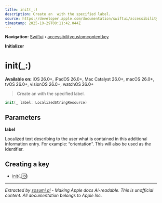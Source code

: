 ```yaml
---
title: init(_:)
description: Create an  with the specified label.
source: https://developer.apple.com/documentation/swiftui/accessibilitycustomcontentkey/init(_:)
timestamp: 2025-10-29T00:11:42.044Z
---
```


**Navigation:** [Swiftui](/documentation/swiftui) › [accessibilitycustomcontentkey](/documentation/swiftui/accessibilitycustomcontentkey)

**Initializer**

# init(_:)

**Available on:** iOS 26.0+, iPadOS 26.0+, Mac Catalyst 26.0+, macOS 26.0+, tvOS 26.0+, visionOS 26.0+, watchOS 26.0+

> Create an  with the specified label.

```swift
init(_ label: LocalizedStringResource)
```

## Parameters

**label**

Localized text describing to the user what is contained in this additional information entry. For example: “orientation”. This will also be used as the identifier.



## Creating a key

- [init(_:id:)](/documentation/swiftui/accessibilitycustomcontentkey/init(_:id:))

---

*Extracted by [sosumi.ai](https://sosumi.ai) - Making Apple docs AI-readable.*
*This is unofficial content. All documentation belongs to Apple Inc.*
